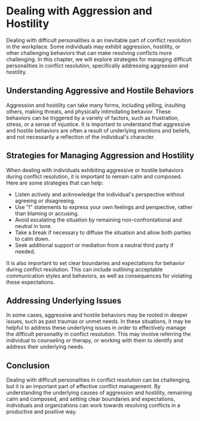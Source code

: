 Dealing with Aggression and Hostility
=========================================================================================================

Dealing with difficult personalities is an inevitable part of conflict resolution in the workplace. Some individuals may exhibit aggression, hostility, or other challenging behaviors that can make resolving conflicts more challenging. In this chapter, we will explore strategies for managing difficult personalities in conflict resolution, specifically addressing aggression and hostility.

Understanding Aggressive and Hostile Behaviors
----------------------------------------------

Aggression and hostility can take many forms, including yelling, insulting others, making threats, and physically intimidating behavior. These behaviors can be triggered by a variety of factors, such as frustration, stress, or a sense of injustice. It is important to understand that aggressive and hostile behaviors are often a result of underlying emotions and beliefs, and not necessarily a reflection of the individual's character.

Strategies for Managing Aggression and Hostility
------------------------------------------------

When dealing with individuals exhibiting aggressive or hostile behaviors during conflict resolution, it is important to remain calm and composed. Here are some strategies that can help:

* Listen actively and acknowledge the individual's perspective without agreeing or disagreeing.
* Use "I" statements to express your own feelings and perspective, rather than blaming or accusing.
* Avoid escalating the situation by remaining non-confrontational and neutral in tone.
* Take a break if necessary to diffuse the situation and allow both parties to calm down.
* Seek additional support or mediation from a neutral third party if needed.

It is also important to set clear boundaries and expectations for behavior during conflict resolution. This can include outlining acceptable communication styles and behaviors, as well as consequences for violating these expectations.

Addressing Underlying Issues
----------------------------

In some cases, aggressive and hostile behaviors may be rooted in deeper issues, such as past traumas or unmet needs. In these situations, it may be helpful to address these underlying issues in order to effectively manage the difficult personality in conflict resolution. This may involve referring the individual to counseling or therapy, or working with them to identify and address their underlying needs.

Conclusion
----------

Dealing with difficult personalities in conflict resolution can be challenging, but it is an important part of effective conflict management. By understanding the underlying causes of aggression and hostility, remaining calm and composed, and setting clear boundaries and expectations, individuals and organizations can work towards resolving conflicts in a productive and positive way.
